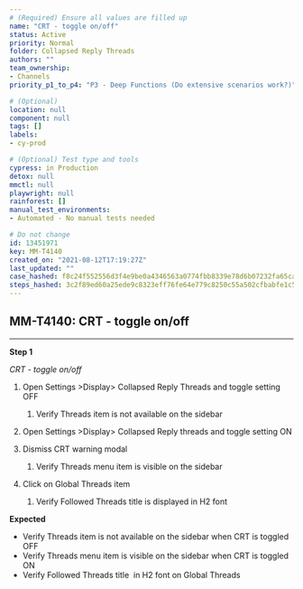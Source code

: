 ```yaml
---
# (Required) Ensure all values are filled up
name: "CRT - toggle on/off"
status: Active
priority: Normal
folder: Collapsed Reply Threads
authors: ""
team_ownership: 
- Channels
priority_p1_to_p4: "P3 - Deep Functions (Do extensive scenarios work?)"

# (Optional)
location: null
component: null
tags: []
labels: 
- cy-prod

# (Optional) Test type and tools
cypress: in Production
detox: null
mmctl: null
playwright: null
rainforest: []
manual_test_environments: 
- Automated - No manual tests needed

# Do not change
id: 13451971
key: MM-T4140
created_on: "2021-08-12T17:19:27Z"
last_updated: ""
case_hashed: f8c24f552556d3f4e9be0a4346563a0774fbb8339e78d6b07232fa65caffa0c20885f327a25a46d334f4b98c6a4e4a0b
steps_hashed: 3c2f89ed60a25ede9c8323eff76fe64e779c8250c55a502cfbabfe1c595ad96ccff951df28f1e54bda2449b5e0aaf7ed
---
```


<!-- (Auto-generated) Based on frontmatter's "key" and "name" -->

## MM-T4140: CRT - toggle on/off

---

**Step 1**

_CRT - toggle on/off_

1. Open Settings >Display> Collapsed Reply Threads and toggle setting OFF

   1. Verify Threads item is not available on the sidebar

2. Open Settings >Display> Collapsed Reply threads and toggle setting ON

3. Dismiss CRT warning modal

   1. Verify Threads menu item is visible on the sidebar

4. Click on Global Threads item

   1. Verify Followed Threads title is displayed in H2 font

**Expected**

- Verify Threads item is not available on the sidebar when CRT is toggled OFF
- Verify Threads menu item is visible on the sidebar when CRT is toggled ON
- Verify Followed Threads title  in H2 font on Global Threads
